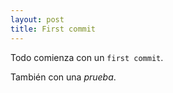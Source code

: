 ```yaml
---
layout: post
title: First commit
---
```

Todo comienza con un `first commit`.

También con una *prueba*.